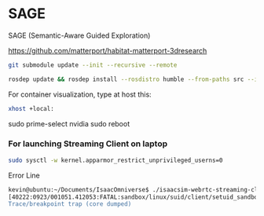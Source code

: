 # SAGE
SAGE (Semantic-Aware Guided Exploration)

https://github.com/matterport/habitat-matterport-3dresearch

```bash
git submodule update --init --recursive --remote
```

```bash
rosdep update && rosdep install --rosdistro humble --from-paths src --ignore-src -r -y
```

For container visualization, type at host this:
```bash
xhost +local:
```

sudo prime-select nvidia
sudo reboot

### For launching Streaming Client on laptop
```bash
sudo sysctl -w kernel.apparmor_restrict_unprivileged_userns=0
```
Error Line
```bash
kevin@ubuntu:~/Documents/IsaacOmniverse$ ./isaacsim-webrtc-streaming-client-1.1.4-linux-x64.AppImage 
[40222:0923/001051.412053:FATAL:sandbox/linux/suid/client/setuid_sandbox_host.cc:169] The SUID sandbox helper binary was found, but is not configured correctly. Rather than run without sandboxing I'm aborting now. You need to make sure that /tmp/.mount_isaacsFWtRDq/chrome-sandbox is owned by root and has mode 4755.
Trace/breakpoint trap (core dumped)
```
